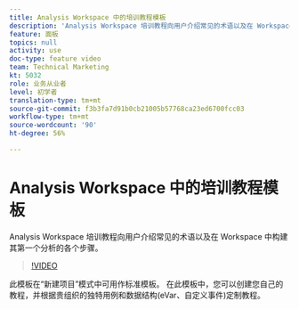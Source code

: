```yaml
---
title: Analysis Workspace 中的培训教程模板
description: 'Analysis Workspace 培训教程向用户介绍常见的术语以及在 Workspace 中构建其第一个分析的各个步骤。 '
feature: 面板
topics: null
activity: use
doc-type: feature video
team: Technical Marketing
kt: 5032
role: 业务从业者
level: 初学者
translation-type: tm+mt
source-git-commit: f3b3fa7d91b0cb21005b57768ca23ed6700fcc03
workflow-type: tm+mt
source-wordcount: '90'
ht-degree: 56%

---
```



# Analysis Workspace 中的培训教程模板

Analysis Workspace 培训教程向用户介绍常见的术语以及在 Workspace 中构建其第一个分析的各个步骤。

>[!VIDEO](https://video.tv.adobe.com/v/33773/?quality=12)

此模板在“新建项目”模式中可用作标准模板。 在此模板中，您可以创建您自己的教程，并根据贵组织的独特用例和数据结构(eVar、自定义事件)定制教程。
